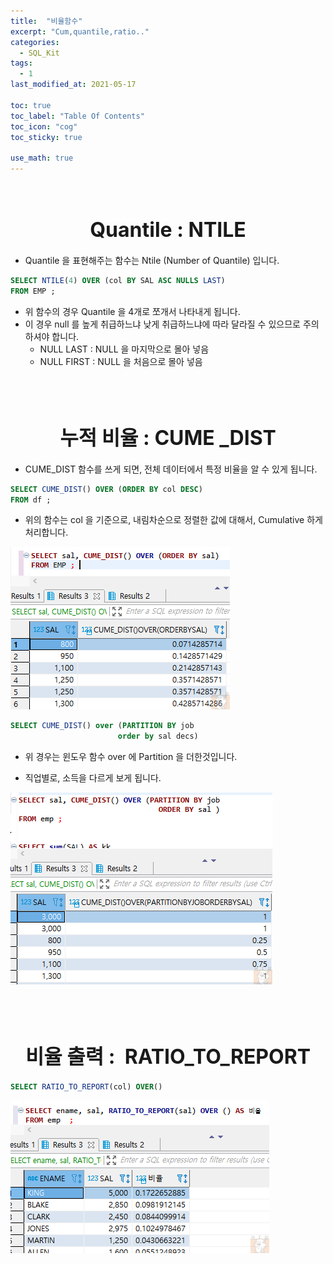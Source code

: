 ```yaml
---
title:  "비율함수"
excerpt: "Cum,quantile,ratio.."
categories:
  - SQL_Kit
tags:
  - 1
last_modified_at: 2021-05-17

toc: true
toc_label: "Table Of Contents"
toc_icon: "cog"
toc_sticky: true

use_math: true
---
```


<br>

# <center><font size="6">Quantile : NTILE</font></center>

- Quantile 을 표현해주는 함수는 Ntile (Number of Quantile) 입니다. 

```sql
SELECT NTILE(4) OVER (col BY SAL ASC NULLS LAST)
FROM EMP ; 
```

- 위 함수의 경우 Quantile 을 4개로 쪼개서 나타내게 됩니다.
- 이 경우 null 를 높게 취급하느냐 낮게 취급하느냐에 따라 달라질 수 있으므로 주의하셔야 합니다.
  - NULL LAST : NULL 을 마지막으로 몰아 넣음
  - NULL FIRST : NULL 을 처음으로 몰아 넣음

<BR>

<BR>

# <center><font size="6">누적 비율 : CUME _DIST</font></center>

- CUME_DIST 함수를 쓰게 되면, 전체 데이터에서 특정 비율을 알 수 있게 됩니다.

```sql
SELECT CUME_DIST() OVER (ORDER BY col DESC) 
FROM df ; 
```

- 위의 함수는 col 을 기준으로, 내림차순으로 정렬한 값에 대해서, Cumulative 하게 처리합니다. 

![png](/assets/images/SQL_Kit/2_1.png)

```sql
SELECT CUME_DIST() over (PARTITION BY job
                        order by sal decs)
```

- 위 경우는 윈도우 함수 over 에 Partition 을 더한것입니다. 

- 직업별로, 소득을 다르게 보게 됩니다.

![png](/assets/images/SQL_Kit/2_2.png)

<BR>

<BR>

# <center><font size="6">비율 출력 :  RATIO_TO_REPORT</font></center>

```sql
SELECT RATIO_TO_REPORT(col) OVER()
```

![png](/assets/images/SQL_Kit/2_3.png)

